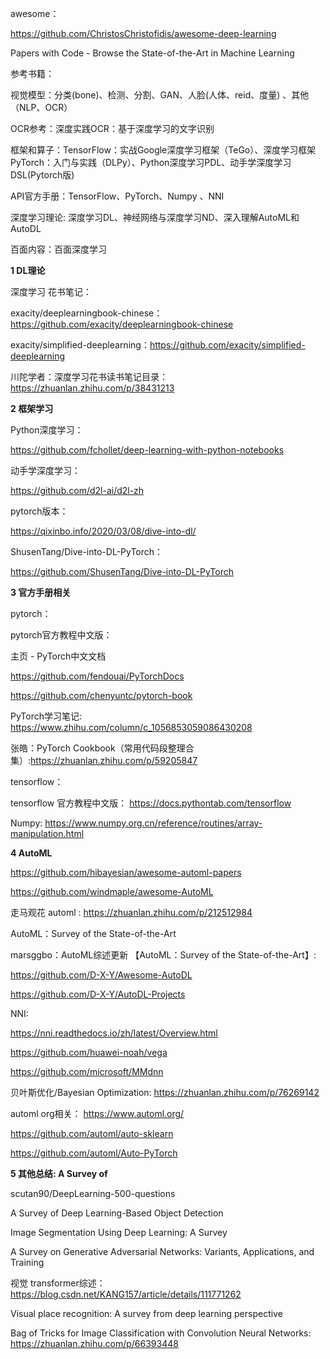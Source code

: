 
awesome：

https://github.com/ChristosChristofidis/awesome-deep-learning

Papers with Code - Browse the State-of-the-Art in Machine Learning


参考书籍：

视觉模型：分类(bone)、检测、分割、GAN、人脸(人体、reid、度量) 、其他（NLP、OCR）

OCR参考：深度实践OCR：基于深度学习的文字识别

框架和算子：TensorFlow：实战Google深度学习框架（TeGo）、深度学习框架PyTorch：入门与实践（DLPy）、Python深度学习PDL、动手学深度学习DSL(Pytorch版)

API官方手册：TensorFlow、PyTorch、Numpy 、NNI


深度学习理论: 深度学习DL、神经网络与深度学习ND、深入理解AutoML和AutoDL

百面内容：百面深度学习

**1  DL理论**

深度学习 花书笔记：

exacity/deeplearningbook-chinese：https://github.com/exacity/deeplearningbook-chinese

exacity/simplified-deeplearning：https://github.com/exacity/simplified-deeplearning

川陀学者：深度学习花书读书笔记目录：https://zhuanlan.zhihu.com/p/38431213

**2  框架学习**

Python深度学习：

https://github.com/fchollet/deep-learning-with-python-notebooks

动手学深度学习：

https://github.com/d2l-ai/d2l-zh

pytorch版本：

https://qixinbo.info/2020/03/08/dive-into-dl/

ShusenTang/Dive-into-DL-PyTorch：

https://github.com/ShusenTang/Dive-into-DL-PyTorch

**3  官方手册相关**

pytorch：

pytorch官方教程中文版：

主页 - PyTorch中文文档

https://github.com/fendouai/PyTorchDocs

https://github.com/chenyuntc/pytorch-book

PyTorch学习笔记: https://www.zhihu.com/column/c_1056853059086430208

张皓：PyTorch Cookbook（常用代码段整理合集）:https://zhuanlan.zhihu.com/p/59205847

tensorflow：

tensorflow 官方教程中文版：  https://docs.pythontab.com/tensorflow

Numpy:  https://www.numpy.org.cn/reference/routines/array-manipulation.html

**4  AutoML**

https://github.com/hibayesian/awesome-automl-papers

https://github.com/windmaple/awesome-AutoML


走马观花 automl :   https://zhuanlan.zhihu.com/p/212512984

AutoML：Survey of the State-of-the-Art

marsggbo：AutoML综述更新 【AutoML：Survey of the State-of-the-Art】:

https://github.com/D-X-Y/Awesome-AutoDL

https://github.com/D-X-Y/AutoDL-Projects


NNI:

https://nni.readthedocs.io/zh/latest/Overview.html

https://github.com/huawei-noah/vega

https://github.com/microsoft/MMdnn

贝叶斯优化/Bayesian Optimization: https://zhuanlan.zhihu.com/p/76269142

automl org相关： https://www.automl.org/

https://github.com/automl/auto-sklearn

https://github.com/automl/Auto-PyTorch


**5   其他总结: A Survey of**

scutan90/DeepLearning-500-questions

A Survey of Deep Learning-Based Object Detection

Image Segmentation Using Deep Learning: A Survey

A Survey on Generative Adversarial Networks: Variants, Applications, and Training

视觉 transformer综述： https://blog.csdn.net/KANG157/article/details/111771262

Visual place recognition: A survey from deep learning perspective 

Bag of Tricks for Image Classification with Convolution Neural Networks:    https://zhuanlan.zhihu.com/p/66393448






